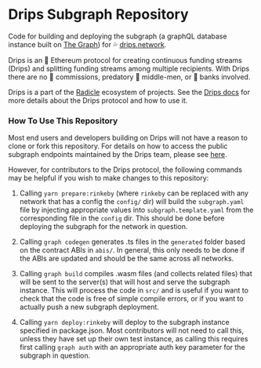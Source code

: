 
# Drips Subgraph Repository
Code for building and deploying the subgraph (a graphQL database instance built on [The Graph](https://thegraph.com/)) for 💦 [drips.network](https://drips.network/). 

Drips is an 💎 Ethereum protocol for creating continuous funding streams (Drips) and splitting funding streams among multiple recipients. With Drips there are no 💸 commissions, predatory 👔 middle-men, or 🏦 banks involved. 

Drips is a part of the [Radicle](https://radicle.xyz/) ecosystem of projects. See the [Drips docs](https://docs.drips.network/) for more details about the Drips protocol and how to use it.

### How To Use This Repository
Most end users and developers building on Drips will not have a reason to clone or fork this repository. For details on how to access the public subgraph endpoints maintained by the Drips team, please see [here](https://docs.drips.network/docs/for-developers/smart-contract-and-subgraph-details).

However, for contributors to the Drips protocol, the following commands may be helpful if you wish to make changes to this repository:

1. Calling `yarn prepare:rinkeby` (where `rinkeby` can be replaced with any network that has a config the `config/` dir) will build the `subgraph.yaml` file by injecting appropriate values into `subgraph.template.yaml` from the corresponding file in the `config` dir. This should be done before deploying the subgraph for the network in question.

2. Calling `graph codegen` generates .ts files in the `generated` folder based on the contract ABIs in `abis/`. In general, this only
needs to be done if the ABIs are updated and should be the same across all networks.

3. Calling `graph build` compiles .wasm files (and collects related files) that will be sent to the server(s) that will
host and serve the subgraph instance. This will process the code in `src/` and is useful if you want to check that the code is free of simple compile errors, or if you want to actually push a new subgraph deployment.

4. Calling `yarn deploy:rinkeby` will deploy to the subgraph instance specified in package.json. Most contributors will not need to call this, unless they have set up their own test instance, as calling this requires first calling `graph auth` with an appropriate auth key parameter for the subgraph in question.


